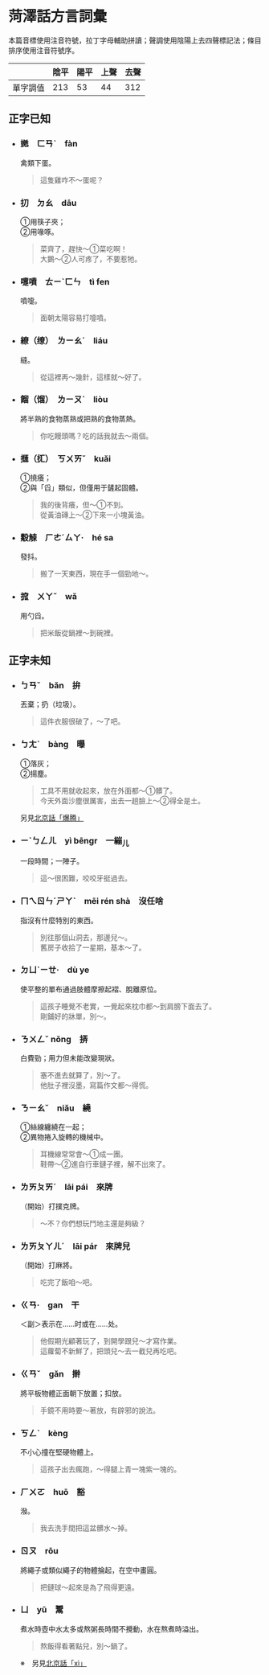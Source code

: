 # 菏澤話方言詞彙

本篇音標使用注音符號，拉丁字母輔助拼讀；聲調使用陰陽上去四聲標記法；條目排序使用注音符號序。

||陰平|陽平|上聲|去聲|
|---|---|---|---|---|
|單字調值|213|53|44|312|

## 正字已知

- ### **嬎**　ㄈㄢˋ　fàn

  禽類下蛋。

  > 這隻雞咋不～蛋呢？

- ### **㧅**　ㄉㄠ　dāu

  ①用筷子夾；  
  ②用喙啄。

  > 菜齊了，趕快～①菜吃啊！  
  > 大鵝～②人可疼了，不要惹牠。

- ### **嚏噴**　ㄊㄧˋㄈㄣ　tì fen

  噴嚏。

  > 面朝太陽容易打嚏噴。

- ### **繚（缭）**　ㄌㄧㄠˊ　liáu

  縫。

  > 從這裡再～幾針，這樣就～好了。

- ### **餾（馏）**　ㄌㄧㄡˋ　liòu

  將半熟的食物蒸熟或把熟的食物蒸熱。

  > 你吃饅頭嗎？吃的話我就去～兩個。

- ### **擓（㧟）**　ㄎㄨㄞˇ　kuǎi

  ①撓癢；  
  ②與「舀」類似，但僅用于鏟起固體。

  > 我的後背癢，但～①不到。  
  > 從黃油磚上～②下來一小塊黃油。

- ### **觳觫**　ㄏㄜˊㄙㄚ·　hé sa

  發抖。

  > 搬了一天東西，現在手一個勁地～。

- ### **搲**　ㄨㄚˇ　wǎ

  用勺舀。
  
  > 把米飯從鍋裡～到碗裡。

## 正字未知

- ### **ㄅㄢˇ**　bǎn　拚

  丟棄；扔（垃圾）。

  > 這件衣服很破了，～了吧。

- ### **ㄅㄤˋ**　bàng　曝

  ①落灰；  
  ②揚塵。

  > 工具不用就收起來，放在外面都～①髒了。  
  > 今天外面沙塵很厲害，出去一趟臉上～②得全是土。
  
  另見[北京話「爆腾」](./beijing.md#爆腾)

- ### **ㄧˋㄅㄥㄦ**　yì bēngr　一繃<sub>儿</sub>

  一段時間；一陣子。

  > 這～很困難，咬咬牙挺過去。

- ### **ㄇㄟㄖㄣˊㄕㄚˋ**　mēi rén shà　沒任啥

  指沒有什麼特別的東西。

  > 別往那個山洞去，那邊兒～。  
  > 舊房子收拾了一星期，基本～了。

- ### **ㄉㄩˋㄧㄝ·**　dù ye

  使平整的單布通過肢體摩擦起褶、脫離原位。

  > 這孩子睡覺不老實，一覺起來枕巾都～到肩膀下面去了。  
  > 剛鋪好的牀單，別～。

- ### **ㄋㄨㄥˇ** nǒng　挵

  白費勁；用力但未能改變現狀。

  > 塞不進去就算了，別～了。  
  > 他肚子裡沒墨，寫篇作文都～得慌。

- ### **ㄋㄧㄠˇ**　niǎu　繞

  ①絲線纏繞在一起；  
  ②異物捲入旋轉的機械中。

  > 耳機線常常會～①成一團。  
  > 鞋帶～②進自行車鏈子裡，解不出來了。

- ### **ㄌㄞㄆㄞˊ**　lāi pái　來牌

  （開始）打撲克牌。

  > ～不？你們想玩鬥地主還是夠級？

- ### **ㄌㄞㄆㄚㄦˊ**　lāi pár　來牌兒

  （開始）打麻將。

  > 吃完了飯咱～吧。

- ### **ㄍㄢ·**　gan　干

  ＜副＞表示在……时或在……处。

  > 他假期光顧著玩了，到開學跟兒～才寫作業。  
  > 這蘿蔔不新鮮了，把頭兒～去一截兒再吃吧。

- ### **ㄍㄢˇ**　gǎn　擀

  將平板物體正面朝下放置；扣放。

  > 手鏡不用時要～著放，有辟邪的說法。

- ### **ㄎㄥˋ**　kèng

  不小心撞在堅硬物體上。

  > 這孩子出去瘋跑，～得腿上青一塊紫一塊的。

- ### **ㄏㄨㄛ**　huō　豁

  潑。

  > 我去洗手間把這盆髒水～掉。

- ### **ㄖㄡ**　rōu

  將繩子或類似繩子的物體掄起，在空中畫圓。

  > 把鏈球～起來是為了飛得更遠。

- ### **ㄩ**　yū　鬻

  煮水時壺中水太多或熬粥長時間不攪動，水在熬煮時溢出。

  > 熬飯得看著點兒，別～鍋了。

  ※　另見[北京話「xì」](./beijing.md#xì)
